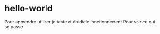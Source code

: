 # hello-world
Pour apprendre  utiliser
je teste et étudiele fonctionnement
Pour voir ce qui se passe
